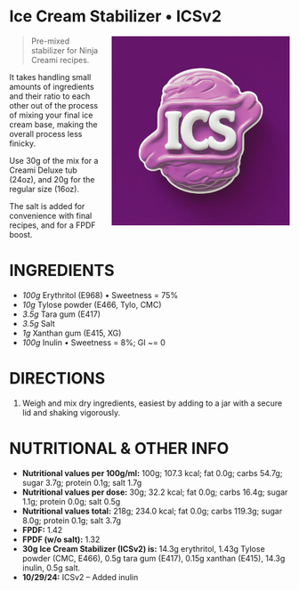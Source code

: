 # Ice Cream Stabilizer • ICSv2

<img style="float: right; padding-left: 1rem;" width=320 alt="ICS Logo" src="https://github.com/jhermann/ice-creamery/blob/main/assets/ICS-logo.jpg?raw=true" />

> Pre-mixed stabilizer for Ninja Creami recipes.

It takes handling small amounts of ingredients and their ratio to each other
out of the process of mixing your final ice cream base,
making the overall process less finicky.

Use 30g of the mix for a Creami Deluxe tub (24oz),
and 20g for the regular size (16oz).

The salt is added for convenience with final recipes,
and for a FPDF boost.

# INGREDIENTS

  - _100g_ Erythritol (E968) • Sweetness = 75%
  - _10g_ Tylose powder (E466, Tylo, CMC)
  - _3.5g_ Tara gum (E417)
  - _3.5g_ Salt
  - _1g_ Xanthan gum (E415, XG)
  - _100g_ Inulin • Sweetness = 8%; GI ~= 0

# DIRECTIONS

 1. Weigh and mix dry ingredients, easiest by adding to a jar with a secure lid and shaking vigorously.

# NUTRITIONAL & OTHER INFO
- **Nutritional values per 100g/ml:** 100g; 107.3 kcal; fat 0.0g; carbs 54.7g; sugar 3.7g; protein 0.1g; salt 1.7g
- **Nutritional values per dose:** 30g; 32.2 kcal; fat 0.0g; carbs 16.4g; sugar 1.1g; protein 0.0g; salt 0.5g
- **Nutritional values total:** 218g; 234.0 kcal; fat 0.0g; carbs 119.3g; sugar 8.0g; protein 0.1g; salt 3.7g
- **FPDF:** 1.42
- **FPDF (w/o salt):** 1.32
- **30g Ice Cream Stabilizer (ICSv2) is:** 14.3g erythritol, 1.43g Tylose powder (CMC, E466), 
0.5g tara gum (E417), 0.15g xanthan (E415),
14.3g inulin, 0.5g salt.
- **10/29/24:** ICSv2 – Added inulin
